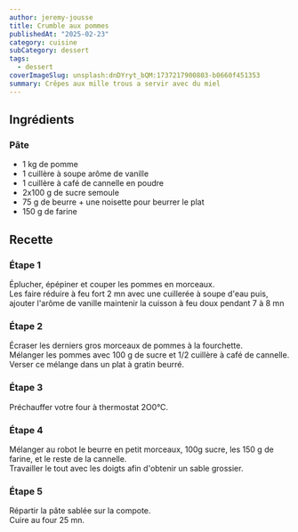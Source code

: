 ```yaml
---
author: jeremy-jousse
title: Crumble aux pommes
publishedAt: "2025-02-23"
category: cuisine
subCategory: dessert
tags:
  - dessert
coverImageSlug: unsplash:dnDYryt_bQM:1737217900803-b0660f451353
summary: Crêpes aux mille trous a servir avec du miel
---
```


## Ingrédients

### Pâte

- 1 kg de pomme
- 1 cuillère à soupe arôme de vanille
- 1 cuillère à café de cannelle en poudre
- 2x100 g de sucre semoule
- 75 g de beurre + une noisette pour beurrer le plat
- 150 g de farine

## Recette

### Étape 1

Éplucher, épépiner et couper les pommes en morceaux.  
Les faire réduire à feu fort 2 mn avec une cuillerée à soupe d'eau puis, ajouter l'arôme de vanille maintenir la cuisson à feu doux pendant 7 à 8 mn

### Étape 2

Écraser les derniers gros morceaux de pommes à la fourchette.  
Mélanger les pommes avec 100 g de sucre et 1/2 cuillère à café de cannelle.  
Verser ce mélange dans un plat à gratin beurré.

### Étape 3

Préchauffer votre four à thermostat 2O0°C.

### Étape 4

Mélanger au robot le beurre en petit morceaux, 100g sucre, les 150 g de farine, et le reste de la cannelle.  
Travailler le tout avec les doigts afin d'obtenir un sable grossier.

### Étape 5

Répartir la pâte sablée sur la compote.  
Cuire au four 25 mn.

